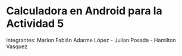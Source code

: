 # Calculadora en Android para la Actividad 5
Integrantes:
Marlon Fabián Adarme López - Julian Posada - Hamilton Vasquez
